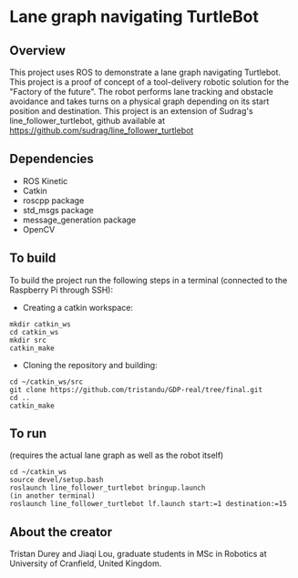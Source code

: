 # Lane graph navigating TurtleBot

## Overview
This project uses ROS to demonstrate a lane graph navigating Turtlebot. This project is a proof of concept of a tool-delivery robotic solution for the "Factory of the future". The robot performs lane tracking and obstacle avoidance and takes turns on a physical graph depending on its start position and destination.
This project is an extension of Sudrag's line_follower_turtlebot, github available at https://github.com/sudrag/line_follower_turtlebot


## Dependencies

* ROS Kinetic
* Catkin
* roscpp package
* std_msgs package
* message_generation package
* OpenCV

## To build
To build the project run the following steps in a terminal (connected to the Raspberry Pi through SSH):
* Creating a catkin workspace:
```
mkdir catkin_ws
cd catkin_ws
mkdir src
catkin_make
```
* Cloning the repository and building:
```
cd ~/catkin_ws/src
git clone https://github.com/tristandu/GDP-real/tree/final.git
cd ..
catkin_make
```

## To run
(requires the actual lane graph as well as the robot itself)
```
cd ~/catkin_ws
source devel/setup.bash
roslaunch line_follower_turtlebot bringup.launch
(in another terminal)
roslaunch line_follower_turtlebot lf.launch start:=1 destination:=15
```

## About the creator
Tristan Durey and Jiaqi Lou, graduate students in MSc in Robotics at University of Cranfield, United Kingdom. 
